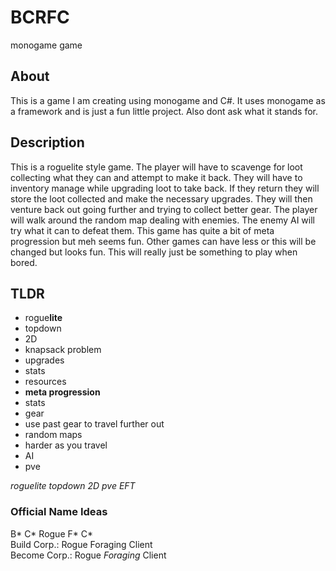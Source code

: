 # BCRFC
monogame game

## About
This is a game I am creating using monogame and C#. It uses monogame as a framework and is just a fun little project. Also dont ask what it stands for.

## Description
This is a roguelite style game. The player will have to scavenge for loot collecting what they can and attempt to make it back. They will have to inventory manage while upgrading loot to take back. If they return they will store the loot collected and make the necessary upgrades. They will then venture back out going further and trying to collect better gear. The player will walk around the random map dealing with enemies. The enemy AI will try what it can to defeat them. This game has quite a bit of meta progression but meh seems fun. Other games can have less or this will be changed but looks fun. This will really just be something to play when bored.

## TLDR
- rogue**lite**
- topdown
- 2D
- knapsack problem
- upgrades
- stats
- resources
- **meta progression**
- stats
- gear
- use past gear to travel further out
- random maps
- harder as you travel
- AI
- pve

*roguelite topdown 2D pve EFT*

### Official Name Ideas
B* C* Rogue F* C* <br/>
Build Corp.: Rogue Foraging Client <br/>
Become Corp.: Rogue *Foraging* Client <br/>
